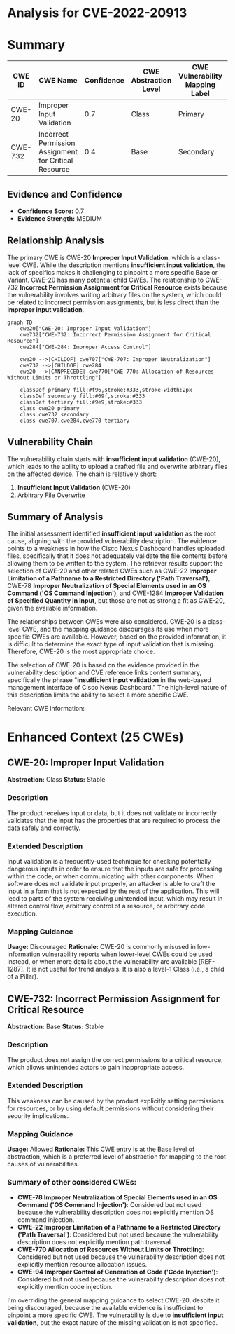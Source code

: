 # Analysis for CVE-2022-20913

# Summary
| CWE ID    | CWE Name                                                                                                                   | Confidence | CWE Abstraction Level | CWE Vulnerability Mapping Label | CWE-Vulnerability Mapping Notes |
| --------- | -------------------------------------------------------------------------------------------------------------------------- | ---------- | ----------------------- | ------------------------------- | ------------------------------- |
| CWE-20    | Improper Input Validation                                                                                                   | 0.7        | Class                   | Primary                         | Discouraged                    |
| CWE-732   | Incorrect Permission Assignment for Critical Resource | 0.4        | Base                   | Secondary                      | Discouraged                    |

## Evidence and Confidence

*   **Confidence Score:** 0.7
*   **Evidence Strength:** MEDIUM

## Relationship Analysis
The primary CWE is CWE-20 **Improper Input Validation**, which is a class-level CWE. While the description mentions **insufficient input validation**, the lack of specifics makes it challenging to pinpoint a more specific Base or Variant. CWE-20 has many potential child CWEs. The relationship to CWE-732 **Incorrect Permission Assignment for Critical Resource** exists because the vulnerability involves writing arbitrary files on the system, which could be related to incorrect permission assignments, but is less direct than the **improper input validation**.

```mermaid
graph TD
    cwe20["CWE-20: Improper Input Validation"]
    cwe732["CWE-732: Incorrect Permission Assignment for Critical Resource"]
    cwe284["CWE-284: Improper Access Control"]

    cwe20 -->|CHILDOF| cwe707["CWE-707: Improper Neutralization"]
    cwe732 -->|CHILDOF| cwe284
    cwe20 -->|CANPRECEDE| cwe770["CWE-770: Allocation of Resources Without Limits or Throttling"]
    
    classDef primary fill:#f96,stroke:#333,stroke-width:2px
    classDef secondary fill:#69f,stroke:#333
    classDef tertiary fill:#9e9,stroke:#333
    class cwe20 primary
    class cwe732 secondary
    class cwe707,cwe284,cwe770 tertiary
```

## Vulnerability Chain
The vulnerability chain starts with **insufficient input validation** (CWE-20), which leads to the ability to upload a crafted file and overwrite arbitrary files on the affected device. The chain is relatively short:

1.  **Insufficient Input Validation** (CWE-20)
2.  Arbitrary File Overwrite

## Summary of Analysis
The initial assessment identified **insufficient input validation** as the root cause, aligning with the provided vulnerability description. The evidence points to a weakness in how the Cisco Nexus Dashboard handles uploaded files, specifically that it does not adequately validate the file contents before allowing them to be written to the system. The retriever results support the selection of CWE-20 and other related CWEs such as CWE-22 **Improper Limitation of a Pathname to a Restricted Directory ('Path Traversal')**, CWE-78 **Improper Neutralization of Special Elements used in an OS Command ('OS Command Injection')**, and CWE-1284 **Improper Validation of Specified Quantity in Input**, but those are not as strong a fit as CWE-20, given the available information.

The relationships between CWEs were also considered. CWE-20 is a class-level CWE, and the mapping guidance discourages its use when more specific CWEs are available. However, based on the provided information, it is difficult to determine the exact type of input validation that is missing. Therefore, CWE-20 is the most appropriate choice.

The selection of CWE-20 is based on the evidence provided in the vulnerability description and CVE reference links content summary, specifically the phrase "**insufficient input validation** in the web-based management interface of Cisco Nexus Dashboard." The high-level nature of this description limits the ability to select a more specific CWE.

Relevant CWE Information:

# Enhanced Context (25 CWEs)

## CWE-20: Improper Input Validation
**Abstraction:** Class
**Status:** Stable

### Description
The product receives input or data, but it does
        not validate or incorrectly validates that the input has the
        properties that are required to process the data safely and
        correctly.

### Extended Description
Input validation is a frequently-used technique for checking potentially dangerous inputs in order to ensure that the inputs are safe for processing within the code, or when communicating with other components. When software does not validate input properly, an attacker is able to craft the input in a form that is not expected by the rest of the application. This will lead to parts of the system receiving unintended input, which may result in altered control flow, arbitrary control of a resource, or arbitrary code execution.

### Mapping Guidance
**Usage:** Discouraged
**Rationale:** CWE-20 is commonly misused in low-information vulnerability reports when lower-level CWEs could be used instead, or when more details about the vulnerability are available [REF-1287]. It is not useful for trend analysis. It is also a level-1 Class (i.e., a child of a Pillar).

## CWE-732: Incorrect Permission Assignment for Critical Resource
**Abstraction:** Base
**Status:** Stable

### Description
The product does not assign the correct permissions to a critical resource, which allows unintended actors to gain inappropriate access.

### Extended Description
This weakness can be caused by the product explicitly setting permissions for resources, or by using default permissions without considering their security implications.

### Mapping Guidance
**Usage:** Allowed
**Rationale:** This CWE entry is at the Base level of abstraction, which is a preferred level of abstraction for mapping to the root causes of vulnerabilities.

### Summary of other considered CWEs:

*   **CWE-78 Improper Neutralization of Special Elements used in an OS Command ('OS Command Injection')**: Considered but not used because the vulnerability description does not explicitly mention OS command injection.
*   **CWE-22 Improper Limitation of a Pathname to a Restricted Directory ('Path Traversal')**: Considered but not used because the vulnerability description does not explicitly mention path traversal.
*   **CWE-770 Allocation of Resources Without Limits or Throttling**: Considered but not used because the vulnerability description does not explicitly mention resource allocation issues.
*   **CWE-94 Improper Control of Generation of Code ('Code Injection')**: Considered but not used because the vulnerability description does not explicitly mention code injection.

I'm overriding the general mapping guidance to select CWE-20, despite it being discouraged, because the available evidence is insufficient to pinpoint a more specific CWE. The vulnerability is due to **insufficient input validation**, but the exact nature of the missing validation is not specified.